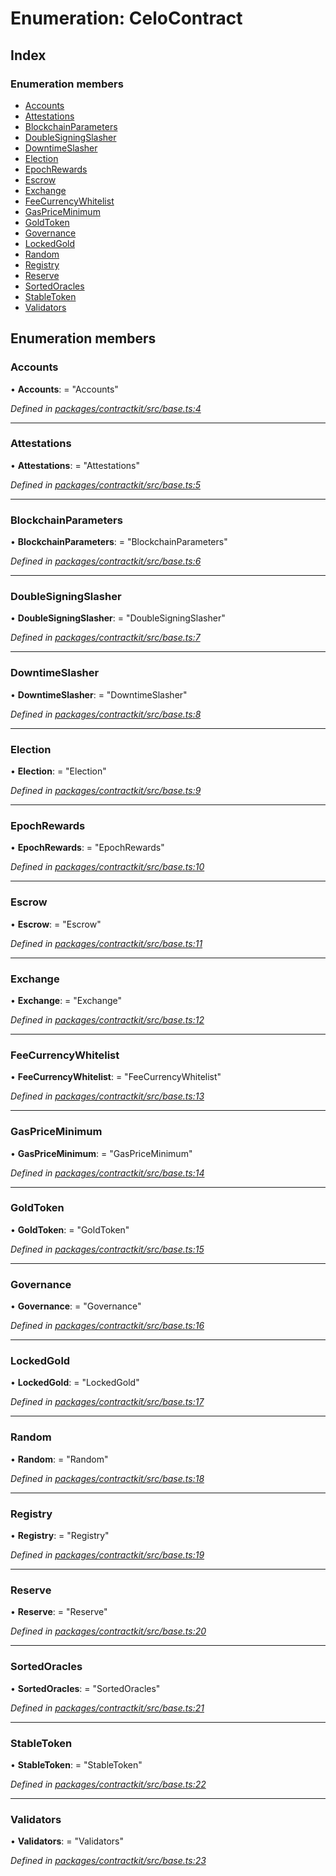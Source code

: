 # Enumeration: CeloContract

## Index

### Enumeration members

* [Accounts](_base_.celocontract.md#accounts)
* [Attestations](_base_.celocontract.md#attestations)
* [BlockchainParameters](_base_.celocontract.md#blockchainparameters)
* [DoubleSigningSlasher](_base_.celocontract.md#doublesigningslasher)
* [DowntimeSlasher](_base_.celocontract.md#downtimeslasher)
* [Election](_base_.celocontract.md#election)
* [EpochRewards](_base_.celocontract.md#epochrewards)
* [Escrow](_base_.celocontract.md#escrow)
* [Exchange](_base_.celocontract.md#exchange)
* [FeeCurrencyWhitelist](_base_.celocontract.md#feecurrencywhitelist)
* [GasPriceMinimum](_base_.celocontract.md#gaspriceminimum)
* [GoldToken](_base_.celocontract.md#goldtoken)
* [Governance](_base_.celocontract.md#governance)
* [LockedGold](_base_.celocontract.md#lockedgold)
* [Random](_base_.celocontract.md#random)
* [Registry](_base_.celocontract.md#registry)
* [Reserve](_base_.celocontract.md#reserve)
* [SortedOracles](_base_.celocontract.md#sortedoracles)
* [StableToken](_base_.celocontract.md#stabletoken)
* [Validators](_base_.celocontract.md#validators)

## Enumeration members

###  Accounts

• **Accounts**: = "Accounts"

*Defined in [packages/contractkit/src/base.ts:4](https://github.com/celo-org/celo-monorepo/blob/6049da1fa/packages/contractkit/src/base.ts#L4)*

___

###  Attestations

• **Attestations**: = "Attestations"

*Defined in [packages/contractkit/src/base.ts:5](https://github.com/celo-org/celo-monorepo/blob/6049da1fa/packages/contractkit/src/base.ts#L5)*

___

###  BlockchainParameters

• **BlockchainParameters**: = "BlockchainParameters"

*Defined in [packages/contractkit/src/base.ts:6](https://github.com/celo-org/celo-monorepo/blob/6049da1fa/packages/contractkit/src/base.ts#L6)*

___

###  DoubleSigningSlasher

• **DoubleSigningSlasher**: = "DoubleSigningSlasher"

*Defined in [packages/contractkit/src/base.ts:7](https://github.com/celo-org/celo-monorepo/blob/6049da1fa/packages/contractkit/src/base.ts#L7)*

___

###  DowntimeSlasher

• **DowntimeSlasher**: = "DowntimeSlasher"

*Defined in [packages/contractkit/src/base.ts:8](https://github.com/celo-org/celo-monorepo/blob/6049da1fa/packages/contractkit/src/base.ts#L8)*

___

###  Election

• **Election**: = "Election"

*Defined in [packages/contractkit/src/base.ts:9](https://github.com/celo-org/celo-monorepo/blob/6049da1fa/packages/contractkit/src/base.ts#L9)*

___

###  EpochRewards

• **EpochRewards**: = "EpochRewards"

*Defined in [packages/contractkit/src/base.ts:10](https://github.com/celo-org/celo-monorepo/blob/6049da1fa/packages/contractkit/src/base.ts#L10)*

___

###  Escrow

• **Escrow**: = "Escrow"

*Defined in [packages/contractkit/src/base.ts:11](https://github.com/celo-org/celo-monorepo/blob/6049da1fa/packages/contractkit/src/base.ts#L11)*

___

###  Exchange

• **Exchange**: = "Exchange"

*Defined in [packages/contractkit/src/base.ts:12](https://github.com/celo-org/celo-monorepo/blob/6049da1fa/packages/contractkit/src/base.ts#L12)*

___

###  FeeCurrencyWhitelist

• **FeeCurrencyWhitelist**: = "FeeCurrencyWhitelist"

*Defined in [packages/contractkit/src/base.ts:13](https://github.com/celo-org/celo-monorepo/blob/6049da1fa/packages/contractkit/src/base.ts#L13)*

___

###  GasPriceMinimum

• **GasPriceMinimum**: = "GasPriceMinimum"

*Defined in [packages/contractkit/src/base.ts:14](https://github.com/celo-org/celo-monorepo/blob/6049da1fa/packages/contractkit/src/base.ts#L14)*

___

###  GoldToken

• **GoldToken**: = "GoldToken"

*Defined in [packages/contractkit/src/base.ts:15](https://github.com/celo-org/celo-monorepo/blob/6049da1fa/packages/contractkit/src/base.ts#L15)*

___

###  Governance

• **Governance**: = "Governance"

*Defined in [packages/contractkit/src/base.ts:16](https://github.com/celo-org/celo-monorepo/blob/6049da1fa/packages/contractkit/src/base.ts#L16)*

___

###  LockedGold

• **LockedGold**: = "LockedGold"

*Defined in [packages/contractkit/src/base.ts:17](https://github.com/celo-org/celo-monorepo/blob/6049da1fa/packages/contractkit/src/base.ts#L17)*

___

###  Random

• **Random**: = "Random"

*Defined in [packages/contractkit/src/base.ts:18](https://github.com/celo-org/celo-monorepo/blob/6049da1fa/packages/contractkit/src/base.ts#L18)*

___

###  Registry

• **Registry**: = "Registry"

*Defined in [packages/contractkit/src/base.ts:19](https://github.com/celo-org/celo-monorepo/blob/6049da1fa/packages/contractkit/src/base.ts#L19)*

___

###  Reserve

• **Reserve**: = "Reserve"

*Defined in [packages/contractkit/src/base.ts:20](https://github.com/celo-org/celo-monorepo/blob/6049da1fa/packages/contractkit/src/base.ts#L20)*

___

###  SortedOracles

• **SortedOracles**: = "SortedOracles"

*Defined in [packages/contractkit/src/base.ts:21](https://github.com/celo-org/celo-monorepo/blob/6049da1fa/packages/contractkit/src/base.ts#L21)*

___

###  StableToken

• **StableToken**: = "StableToken"

*Defined in [packages/contractkit/src/base.ts:22](https://github.com/celo-org/celo-monorepo/blob/6049da1fa/packages/contractkit/src/base.ts#L22)*

___

###  Validators

• **Validators**: = "Validators"

*Defined in [packages/contractkit/src/base.ts:23](https://github.com/celo-org/celo-monorepo/blob/6049da1fa/packages/contractkit/src/base.ts#L23)*
